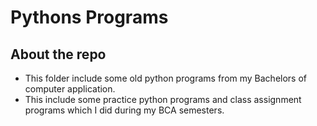 # Pythons Programs

## About the repo
- This folder include some old python programs from my Bachelors of computer application.
- This include some practice python programs and class assignment programs which I did during my BCA semesters.
